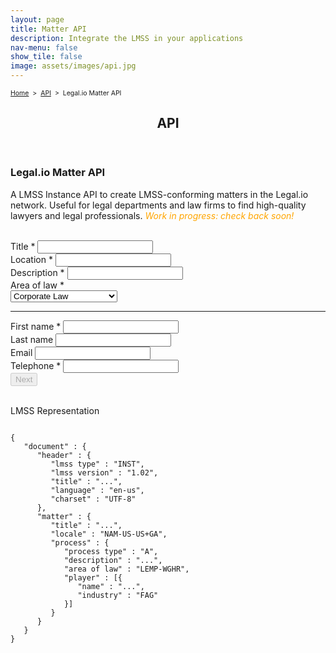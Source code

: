 ```yaml
---
layout: page
title: Matter API
description: Integrate the LMSS in your applications
nav-menu: false
show_tile: false
image: assets/images/api.jpg
---
```


<p style="font-size:0.75em"><a href="/">Home</a>&nbsp;&nbsp;>&nbsp;&nbsp;<a href="/api">API</a>&nbsp;&nbsp;>&nbsp;&nbsp;Legal.io Matter API
</p>
<!-- Main -->
<div id="main" class="alt">
	<!-- One -->
	<section>
		<header class="major">
			<h1>API</h1>
		</header>
		<h3>Legal.io Matter API</h3>
		<p>A LMSS Instance API to create LMSS-conforming matters in the Legal.io network. Useful for legal departments and law firms to find high-quality lawyers and legal professionals. <em style="color:orange">Work in progress: check back soon!</em></p>
	</section>
</div>
<div>
	<div class="row 200%">
		<div class="6u 12u$(medium)">
			<form name="test_form">
				<br>
		        <div class="">
		            <div class="field" style="display: none;">
		            	<label for="given_name">Community API token</label>
		            	<input name="api_token" pattern=".+" required="animated-label" type="text" disabled="disabled" value="7b69c2e4-c1aa-4b69-888c-0a30f55556d2">
		            </div>
		            <div class="field">
		            	<label for="summary">Title *</label>
		            	<input  id="title_input" name="summary" pattern=".+" required="required" type="text" onkeyup="titleUpdateFunction()">
		            </div>
		            <div class="field">
		            	<label for="location">Location *</label>
		            	<input name="location" pattern=".+" required="animated-label" type="text">
		            </div>
		            <div class="field">
		            	<label for="content">Description *</label>
		            	<input name="content" pattern=".+" required="animated-label" type="text">
					</div>
					<div class="12u$ field">
						<label>Area of law *</label>
						<div class="select-wrapper">
							<select id="#PracticeAreas" class="multiselect" name="practice_areas"  data-placeholder="Select">
								<option value="CORP">Corporate Law    </option>
								<option value="CORP-BIZO">- Business Organizations</option>
							</select>
						</div>
					</div>
					<hr>
					<div class="field half first">
						<label for="given_name">First name *</label>
						<input id="given_name_input" name="given_name" pattern=".+" required="animated-label" type="text" onkeyup="myFunction()">
					</div>
		            <div class="field half">
		            	<label for="family_name">Last name</label>
		            	<input name="family_name" pattern=".+" required="animated-label" type="text">
		            </div>
		            <div class="field half first">
		            	<label for="email">Email</label>
		            	<input name="email" pattern=".+" required="animated-label" type="text">
		            </div>
		            <div class="field half">
		            	<label for="telephone">Telephone *</label>
		            	<input name="telephone" pattern=".+" required="animated-label" type="text">
		            </div>
					<div class="field pull-right">
		            	<button name="send_data" type="test" disabled="disabled">Next</button>
		            </div>
		            <div id="post_data">
		            <div id="response">
				        </div>
				    </div>
				</div>
			</form>
		</div>
		<div class="6u 12u$(medium)">
		<br>
		<label for="given_name">LMSS Representation</label>
		<pre><code>
{
   "document" : {
      "header" : {
         "lmss type" : "INST",
         "lmss version" : "1.02",
         "title" : "<span id="title_result">...</span>",
         "language" : "en-us",
         "charset" : "UTF-8"
      },
      "matter" : {
         "title" : "<span id="title_result2">...</span>",
         "locale" : "NAM-US-US+GA",
         "process" : {
            "process type" : "A",
            "description" : "...",
            "area of law" : "LEMP-WGHR",
            "player" : [{
               "name" : "<span id="given_name_result">...</span>",
               "industry" : "FAG"
            }]
         }
      }
   }
}
		</code></pre>
		</div>
	</div>



</div>
<script src="https://cdnjs.cloudflare.com/ajax/libs/jquery/3.4.1/jquery.min.js" integrity="sha256-CSXorXvZcTkaix6Yvo6HppcZGetbYMGWSFlBw8HfCJo=" crossorigin="anonymous"></script>
<script>

function titleUpdateFunction()
	{
    	var input = document.getElementById('title_input')
    	var div = document.getElementById('title_result');
    	var div2 = document.getElementById('title_result2');
    	div.innerHTML = input.value;
    	div2.innerHTML = input.value;
	}

function myFunction()
	{
    	var input = document.getElementById('given_name_input')
    	var div = document.getElementById('given_name_result');
    	div.innerHTML = input.value;
	}
jQuery(function() {
        var $form = jQuery('form[name="test_form"]')

        $form.find('button[name="send_data"]').on('click', function(e) {
            jQuery('#post_data').html('')
            jQuery('#response').html('')
            e.preventDefault()


            var data = {
                version: '1',
                inquiry: {
                    summary: $form.find('input[name="summary"]').val(),
                    content: $form.find('input[name="content"]').val(),
                    practice_areas: [],
                    location: $form.find('input[name="location"]').val(),
                },
                buyer: {
                    given_name: $form.find('input[name="given_name"]').val(),
                    family_name: $form.find('input[name="family_name"]').val(),
                    email: $form.find('input[name="email"]').val(),
                    telephone: $form.find('input[name="telephone"]').val(),
                    inquiry_location: $form.find('input[name="inquiry_location"]').val(),
                    /* address: {
                        address1: $form.find('input[name="address1"]').val(),
                        address2: $form.find('input[name="address2"]').val(),
                        city: $form.find('input[name="city"]').val(),
                        state: $form.find('input[name="state"]').val(),
                        zipcode: $form.find('input[name="zipcode"]').val(),
                        country: $form.find('input[name="country"]').val(),
                        county: $form.find('input[name="county"]').val(),
                    }, */
                },
            }

            jQuery('select[name="practice_areas"] option:selected').each(function() {
                data.inquiry.practice_areas.push(jQuery(this).text())
            })

            var json = JSON.stringify(data)
            var community_token = $form.find('input[name="api_token"]').val()
            var url = 'https://app.legal.io/api/v1/intake/new'
            var headers = {
                'X-LEGALIO-TOKEN': community_token,
                'Content-Type': 'application/json',
            }


            var nl = "<br/>\n"
            jQuery('#post_data').html(
                '<strong>Making api call</strong>' + nl +
                'Sending data to ' + url + nl
            )

            function output(data, textStatus) {
                if (textStatus === 'nocontent') {
                    jQuery('#response').html(
                        '<strong>Success reported</strong>' + nl
                    )
                } else {
                    jQuery('#response').html(
                        '<strong>API Response</strong>' + nl +
                        'Text status: ' + textStatus + '(' + data.status + ')' + nl +
                        'Output: ' + JSON.stringify(data.responseText)
                    )
                }
            }

            jQuery.ajax({
                type: 'post',
                url: url,
                data: json,
                headers: headers,
                success: output,
                error: output,
                dataType: 'json'
            })
        })
    });
</script>